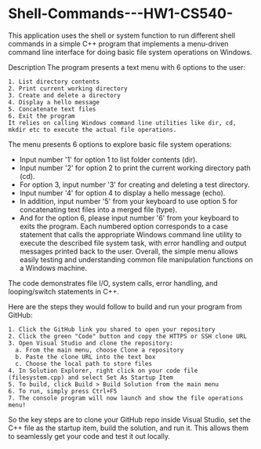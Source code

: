 # Shell-Commands---HW1-CS540-
This application uses the shell or system function to run different shell commands in a simple C++ program that implements a menu-driven command line interface for doing basic file system operations on Windows.

Description
The program presents a text menu with 6 options to the user:

    1. List directory contents
    2. Print current working directory
    3. Create and delete a directory
    4. Display a hello message
    5. Concatenate text files
    6. Exit the program
    It relies on calling Windows command line utilities like dir, cd, mkdir etc to execute the actual file operations.

  The menu presents 6 options to explore basic file system operations:
  - Input number '1' for option 1 to list folder contents (dir).
  - Input number '2' for option 2 to print the current working directory path (cd). 
  - For option 3, input number '3' for creating and deleting a test directory.
  - Input number '4' for option 4 to display a hello message (echo).
  - In addition, input number '5' from your keyboard to use option 5 for concatenating text files into a merged file (type).
  - And for the option 6, please input number '6' from your keyboard to exits the program.
  Each numbered option corresponds to a case statement that calls the appropriate Windows command line utility to execute the described file system task, with error handling and output messages printed back to the user. Overall, the simple menu allows easily testing and understanding common file manipulation functions on a Windows machine.

The code demonstrates file I/O, system calls, error handling, and looping/switch statements in C++.

Here are the steps they would follow to build and run your program from GitHub:

    1. Click the GitHub link you shared to open your repository
    2. Click the green "Code" button and copy the HTTPS or SSH clone URL
    3. Open Visual Studio and clone the repository:
      a. From the main menu, choose Clone a repository
      b. Paste the clone URL into the text box
      c. Choose the local path to store files
    4. In Solution Explorer, right click on your code file (filesystem.cpp) and select Set As Startup Item
    5. To build, click Build > Build Solution from the main menu
    6. To run, simply press Ctrl+F5
    7. The console program will now launch and show the file operations menu!
So the key steps are to clone your GitHub repo inside Visual Studio, set the C++ file as the startup item, build the solution, and run it. This allows them to seamlessly get your code and test it out locally.
